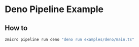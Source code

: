 # Deno Pipeline Example

## How to

```bash
zmicro pipeline run deno "deno run examples/deno/main.ts"
```